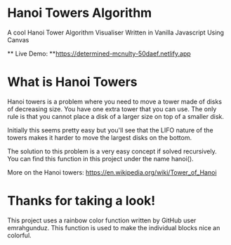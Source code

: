 # Hanoi Towers Algorithm

A cool Hanoi Tower Algorithm Visualiser
Written in Vanilla Javascript Using Canvas

** Live Demo: **https://determined-mcnulty-50daef.netlify.app

# What is Hanoi Towers

Hanoi towers is a problem where you need to move a tower made of disks of decreasing size. You have one extra tower that you can use. The only rule is that you cannot place a disk of a larger size on top of a smaller disk.

Initially this seems pretty easy but you'll see that the LIFO nature of the towers makes it harder to move the largest disks on the bottom.

The solution to this problem is a very easy concept if solved recursively. You can find this function in this project under the name hanoi().

More on the Hanoi towers: https://en.wikipedia.org/wiki/Tower_of_Hanoi

# Thanks for taking a look!

This project uses a rainbow color function written by GitHub user emrahgunduz.
This function is used to make the individual blocks nice an colorful.
